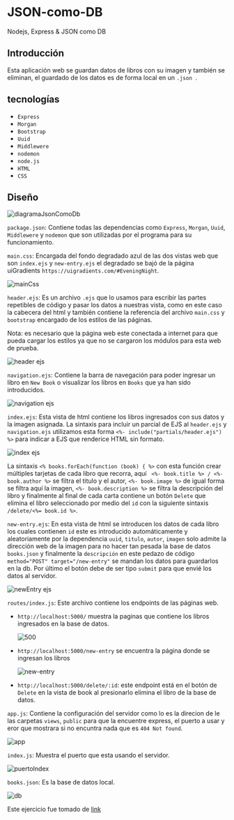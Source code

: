 # JSON-como-DB

Nodejs, Express &amp; JSON como DB

## Introducción 

Esta aplicación web se guardan datos de libros con su imagen y también se eliminan, el guardado de los datos es de forma local en un `.json `. 

## tecnologías

* `Express`
* `Morgan`
* `Bootstrap`
* `Uuid`
* `Middlewere`
* `nodemon`
* `node.js`
* `HTML`
* `CSS`

## Diseño

![diagramaJsonComoDb](https://user-images.githubusercontent.com/99068430/172725458-62f3c592-d181-4627-854d-a73e6744e146.png)


`package.json`: Contiene todas las dependencias como `Express`, `Morgan`, `Uuid`, `Middlewere` y `nodemon` que son utilizadas por el programa para su funcionamiento.

`main.css`: Encargada del fondo degradado azul de las dos vistas web que son `index.ejs` y `new-entry.ejs` el degradado se bajó de la página uiGradients `https://uigradients.com/#EveningNight`.

![mainCss](https://user-images.githubusercontent.com/99068430/173169317-99f21988-84f9-4deb-9738-a77d7ae77d3f.png)


`header.ejs`: Es un archivo `.ejs` que lo usamos para escribir las partes repetibles de código y pasar los datos a nuestras vista, como en este caso la cabecera del html y también contiene la referencia del archivo `main.css`  y `bootstrap` encargado de los estilos de las páginas.

Nota: es necesario que la página web este conectada a internet para que pueda cargar los estilos ya que no se cargaron los módulos para esta web de prueba.

![header ejs](https://user-images.githubusercontent.com/99068430/173169980-d96cd460-51d4-49f9-932a-bd6e1eb0549a.png)


`navigation.ejs`: Contiene la barra de navegación para poder ingresar un libro en `New Book` o visualizar los libros en `Books` que ya han sido introducidos.

![navigation ejs](https://user-images.githubusercontent.com/99068430/173170131-3a5fed30-39d0-4991-9dbd-c9f6ad98854c.png)


`index.ejs`: Esta vista de html contiene los libros ingresados con sus datos y la imagen asignada. La sintaxis para incluir un parcial de EJS al  `header.ejs` y `navigation.ejs` utilizamos esta forma `<%- include("partials/header.ejs") %>` para indicar a EJS que renderice HTML sin formato.

![index ejs](https://user-images.githubusercontent.com/99068430/173170581-a87959f9-91d5-4374-b804-5666b122de5e.png)


La sintaxis `<% books.forEach(function (book) { %>` con esta función crear múltiples tarjetas de cada libro que recorra, aquí ` <%- book.title %> / <%- book.author %>` se filtra el titulo y el autor, `<%- book.image %>` de igual forma se filtra aquí la imagen, `<%- book.description %>` se filtra la descripción del libro y finalmente al final de cada carta contiene un botón `Delete` que elimina el libro seleccionado por medio del `id` con la siguiente sintaxis `/delete/<%= book.id %>`.

`new-entry.ejs`: En esta vista de html se introducen los datos de cada libro los cuales contienen `id` este es introducido automáticamente y aleatoriamente por la dependencia  `uuid`, `titulo`, `autor`, `imagen` solo admite la dirección web de la imagen para no hacer tan pesada la base de datos `books.json` y finalmente la `descripción` en este pedazo de código `method="POST" target="/new-entry"` se mandan los datos para guardarlos en la db. 
Por último el botón debe de ser tipo `submit` para que envié los datos al servidor.

![newEntry ejs](https://user-images.githubusercontent.com/99068430/173171273-68bdc67e-eb0f-4005-a35f-78e5fed28db4.png)


`routes/index.js`: Este archivo contiene los endpoints de las páginas web. 

* `http://localhost:5000/` muestra la paginas que contiene los libros ingresados en la base de datos.

  ![500](https://user-images.githubusercontent.com/99068430/173205096-0579d2aa-8c7d-410f-bcc0-8d3763cab337.png)
  

* `http://localhost:5000/new-entry` se encuentra la página donde se ingresan los libros 

  ![new-entry](https://user-images.githubusercontent.com/99068430/173205551-93aaea48-e172-4181-9c17-02e4602ac3c9.png)
  
  
* `http://localhost:5000/delete/:id`: este endpoint está en el botón de `Delete` en la vista de book al presionarlo elimina el libro de la base de datos.

`app.js`: Contiene la configuración del servidor como lo es la direcion de le las carpetas `views`, `public` para que la encuentre express, el puerto a usar y eror que mostrara si no encuntra nada que es `404 Not found`.
  
![app](https://user-images.githubusercontent.com/99068430/173206263-0ba239cb-5967-418b-a5b9-2098055da4b4.png)

`index.js`: Muestra el puerto que esta usando el servidor.

![puertoIndex](https://user-images.githubusercontent.com/99068430/173206507-bd5bbbac-bb7a-42cc-8042-b42f03b28c01.png)

`books.json`: Es la base de datos local.

![db](https://user-images.githubusercontent.com/99068430/173206574-074d5287-f819-414a-902a-7fbba9f40033.png)

Este ejercicio fue tomado de [link](https://www.youtube.com/watch?v=YiBDvtEP88M&ab_channel=FaztCode)


